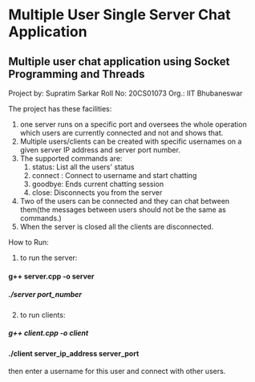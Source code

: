 # Multiple User Single Server Chat Application
## Multiple user chat application using Socket Programming and Threads

Project by: Supratim Sarkar 
Roll No: 20CS01073 
Org.: IIT Bhubaneswar

The project has these facilities:
1. one server runs on a specific port and oversees the whole operation which users are currently connected and not and shows that.
2. Multiple users/clients can be created with specific usernames on a given server IP address and server port number.
3. The supported commands are:
	1. status: List all the users' status
	2. connect <username>: Connect to username and start chatting
	3. goodbye: Ends current chatting session
	4. close: Disconnects you from the server
4. Two of the users can be connected and they can chat between them(the messages between users should not be the same as commands.)
5. When the server is closed all the clients are disconnected.

How to Run:

1. to run the server:

#### g++ server.cpp -o server
##### ./server port_number

2. to run clients:

##### g++ client.cpp -o client
#### ./client server_ip_address server_port
then enter a username for this user and connect with other users.
